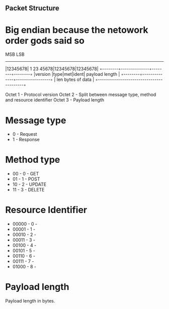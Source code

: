 ## Packet Structure
# Big endian because the netowork order gods said so

MSB                               LSB
___________________________________________
|12345678| 1   23  45678|12345678|12345678|
◦--------◦--------------◦--------◦--------◦
|version |type|met|ident|  payload length |
◦--------◦--------------◦-----------------◦
|         len bytes of data               |
◦-----------------------------------------◦

Octet 1 - Protocol version
Octet 2 - Split between message type, method and resource identifier
Octet 3 - Payload length

# Message type
- 0 - Request
- 1 - Response

# Method type
- 00 - 0 - GET
- 01 - 1 - POST
- 10 - 2 - UPDATE
- 11 - 3 - DELETE

# Resource Identifier

- 00000 - 0 -
- 00001 - 1 -
- 00010 - 2 -
- 00011 - 3 -
- 00100 - 4 -
- 00101 - 5 -
- 00110 - 6 -
- 00111 - 7 -
- 01000 - 8 -

# Payload length
Payload length in bytes. 